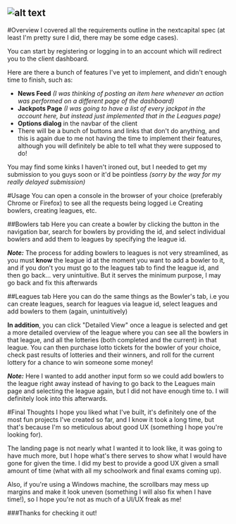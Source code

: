 ![alt text](http://i.imgur.com/Ho5xHfE.png)
------
#Overview
I covered all the requirements outline in the nextcapital spec (at least I'm pretty sure I did, there may be some edge cases).

You can start by registering or logging in to an account which will redirect you to the client dashboard.

Here are there a bunch of features I've yet to implement, and didn't enough time to finish, such as: 
+ **News Feed** *(I was thinking of posting an item here whenever an action was performed on a different page of the dashboard)*
+ **Jackpots Page** *(I was going to have a list of every jackpot in the account here, but instead just implemented that in the Leagues page)*
+ **Options dialog** in the navbar of the client 
+ There will be a bunch of buttons and links that don't do anything, and this is again due to me not having the time to implement their features, although you will definitely be able to tell what they were supposed to do!

You may find some kinks I haven't ironed out, but I needed to get my submission to you guys soon or it'd be pointless *(sorry by the way for my really delayed submission)*

#Usage
You can open a console in the browser of your choice (preferably Chrome or Firefox) to see all the requests being logged i.e Creating bowlers, creating leagues, etc.

##Bowlers tab
Here you can create a bowler by clicking the button in the navigation bar, search for bowlers by providing the id, and select individual bowlers and add them to leagues by specifying the league id. 

**_Note:_** The process for adding bowlers to leagues is not very streamlined, as you must **know** the league id at the moment you want to add a bowler to it, and if you don't you must go to the leagues tab to find the league id, and then go back... very unintuitive. But it serves the minimum purpose, I may go back and fix this afterwards

##Leagues tab
Here you can do the same things as the Bowler's tab, i.e you can create leagues, search for leagues via league id, select leagues and add bowlers to them (again, unintuitively)

**In addition**, you can click "Detailed View" once a league is selected and get a more detailed overview of the league where you can see all the bowlers in that league, and all the lotteries (both completed and the current) in that league. You can then purchase lotto tickets for the bowler of your choice, check past results of lotteries and their winners, and roll for the current lottery for a chance to win someone some money!

**_Note:_** Here I wanted to add another input form so we could add bowlers to the league right away instead of having to go back to the Leagues main page and selecting the league again, but I did not have enough time to. I will definitely look into this afterwards.

#Final Thoughts
I hope you liked what I've built, it's definitely one of the most fun projects I've created so far, and I know it took a long time, but that's because I'm so meticulous about good UX (something I hope you're looking for). 

The landing page is not nearly what I wanted it to look like, it was going to have much more, but I hope what's there serves to show what I would have gone for given the time. I did my best to provide a good UX given a small amount of time (what with all my schoolwork and final exams coming up). 

Also, if you're using a Windows machine, the scrollbars may mess up margins and make it look uneven (something I will also fix when I have time!), so I hope you're not as much of a UI/UX freak as me!

###Thanks for checking it out!
